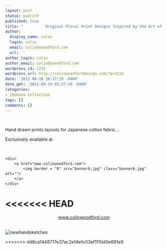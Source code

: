 ```yaml
---
layout: post
status: publish
published: true
title: "          Original Floral Print Designs Inspired by the Art of Ikebana"
author:
  display_name: colin
  login: colin
  email: colin@cwoodford.com
  url: ''
author_login: colin
author_email: colin@cwoodford.com
wordpress_id: 1232
wordpress_url: http://colinwoodforddesign.com/?p=1232
date: '2012-08-18 20:27:19 -0400'
date_gmt: '2012-08-19 03:27:19 -0400'
categories:
- Ikebana Collection
tags: []
comments: []
---
```



<div>
	<br />
  	    <p>Hand drawn prints layouts for Japanese cotton fabric...</p>
  	    <p>Exclusively available at</p>
	<br />

	<div>
		<a href="www.colinwoodford.com">
		    <img border = "0" src="banner6.jpg" class="banner6.jpg" alt="">
		</a>
    </div>
</div>

<<<<<<< HEAD
=======
</span></p></p>
<p style="text-align: center;"> <a href="http://colinwoodford.com">www.colinwoodford.com</a></p><br />
<img class="aligncenter size-full wp-image-1617" alt="newhandsketches" src="http://colinwoodforddesign.com/wp-content/uploads/2013/07/newhandsketches.png" width="609" height="307" /></p>
>>>>>>> dd8ca1448717e37ac2e14e1c03ef1110d0e691e9
